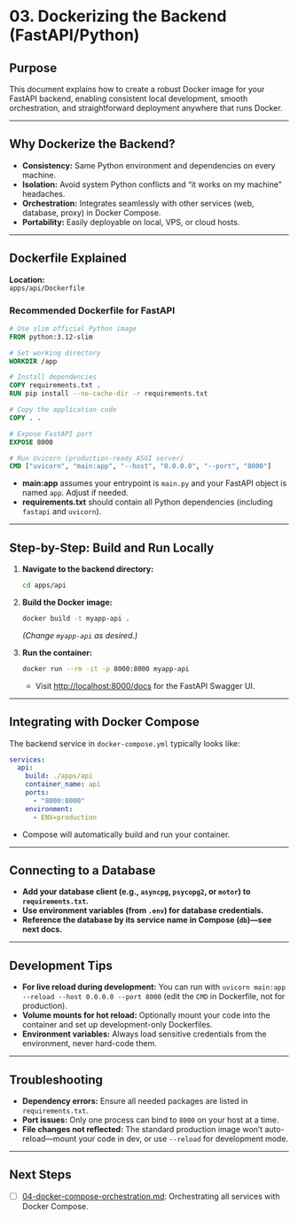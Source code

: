 # 03. Dockerizing the Backend (FastAPI/Python)

## Purpose

This document explains how to create a robust Docker image for your FastAPI backend, enabling consistent local development, smooth orchestration, and straightforward deployment anywhere that runs Docker.

---

## Why Dockerize the Backend?

- **Consistency:** Same Python environment and dependencies on every machine.
- **Isolation:** Avoid system Python conflicts and “it works on my machine” headaches.
- **Orchestration:** Integrates seamlessly with other services (web, database, proxy) in Docker Compose.
- **Portability:** Easily deployable on local, VPS, or cloud hosts.

---

## Dockerfile Explained

**Location:**  
`apps/api/Dockerfile`

### **Recommended Dockerfile for FastAPI**

```dockerfile
# Use slim official Python image
FROM python:3.12-slim

# Set working directory
WORKDIR /app

# Install dependencies
COPY requirements.txt .
RUN pip install --no-cache-dir -r requirements.txt

# Copy the application code
COPY . .

# Expose FastAPI port
EXPOSE 8000

# Run Uvicorn (production-ready ASGI server)
CMD ["uvicorn", "main:app", "--host", "0.0.0.0", "--port", "8000"]
```

* **main\:app** assumes your entrypoint is `main.py` and your FastAPI object is named `app`. Adjust if needed.
* **requirements.txt** should contain all Python dependencies (including `fastapi` and `uvicorn`).

---

## Step-by-Step: Build and Run Locally

1. **Navigate to the backend directory:**

   ```bash
   cd apps/api
   ```

2. **Build the Docker image:**

   ```bash
   docker build -t myapp-api .
   ```

   *(Change `myapp-api` as desired.)*

3. **Run the container:**

   ```bash
   docker run --rm -it -p 8000:8000 myapp-api
   ```

   * Visit [http://localhost:8000/docs](http://localhost:8000/docs) for the FastAPI Swagger UI.

---

## Integrating with Docker Compose

The backend service in `docker-compose.yml` typically looks like:

```yaml
services:
  api:
    build: ./apps/api
    container_name: api
    ports:
      - "8000:8000"
    environment:
      - ENV=production
```

* Compose will automatically build and run your container.

---

## Connecting to a Database

* **Add your database client (e.g., `asyncpg`, `psycopg2`, or `motor`) to `requirements.txt`.**
* **Use environment variables (from `.env`) for database credentials.**
* **Reference the database by its service name in Compose (`db`)—see next docs.**

---

## Development Tips

* **For live reload during development:**
  You can run with `uvicorn main:app --reload --host 0.0.0.0 --port 8000` (edit the `CMD` in Dockerfile, not for production).
* **Volume mounts for hot reload:**
  Optionally mount your code into the container and set up development-only Dockerfiles.
* **Environment variables:**
  Always load sensitive credentials from the environment, never hard-code them.

---

## Troubleshooting

* **Dependency errors:** Ensure all needed packages are listed in `requirements.txt`.
* **Port issues:** Only one process can bind to `8000` on your host at a time.
* **File changes not reflected:** The standard production image won’t auto-reload—mount your code in dev, or use `--reload` for development mode.

---

## Next Steps

* [ ] [04-docker-compose-orchestration.md](./04-docker-compose-orchestration.md): Orchestrating all services with Docker Compose.
